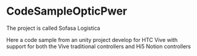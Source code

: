 # CodeSampleOpticPwer

The project is called Sofasa Logistica

Here a code sample from an unity project develop for HTC Vive with support for both the Vive traditional controllers and Hi5 Notion controllers 